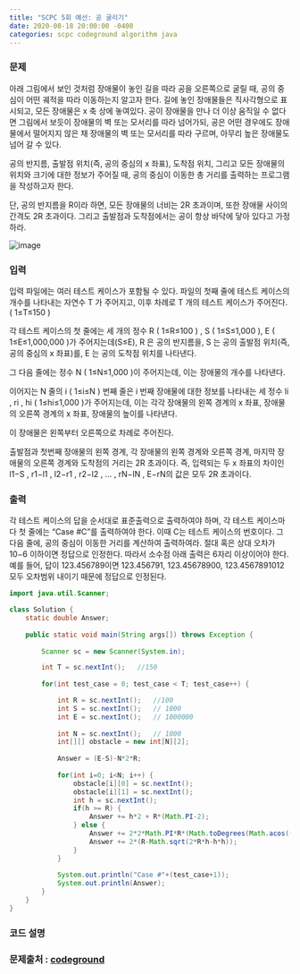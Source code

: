 ```yaml
---
title: "SCPC 5회 예선: 공 굴리기"
date: 2020-08-18 20:00:00 -0400
categories: scpc codeground algorithm java
---
```


### 문제
아래 그림에서 보인 것처럼 장애물이 놓인 길을 따라 공을 오른쪽으로 굴릴 때, 공의 중심이 어떤 궤적을 따라 이동하는지 알고자 한다.
길에 놓인 장애물들은 직사각형으로 표시되고, 모든 장애물은 x 축 상에 놓여있다.
공이 장애물을 만나 더 이상 움직일 수 없다면 그림에서 보듯이 장애물의 벽 또는 모서리를 따라 넘어가되, 공은 어떤 경우에도 장애물에서 떨어지지 않은 채 장애물의 벽 또는 모서리를 따라 구르며, 아무리 높은 장애물도 넘어 갈 수 있다. 

공의 반지름, 출발점 위치(즉, 공의 중심의 x 좌표), 도착점 위치, 그리고 모든 장애물의 위치와 크기에 대한 정보가 주어질 때, 공의 중심이 이동한 총 거리를 출력하는 프로그램을 작성하고자 한다. 

단, 공의 반지름을 R이라 하면, 모든 장애물의 너비는 2R 초과이며, 또한 장애물 사이의 간격도 2R 초과이다. 그리고 출발점과 도착점에서는 공이 항상 바닥에 닿아 있다고 가정하라.

![image][logo]

[logo]: https://cdn.codeground.org/resources/6c1f923869/AWtzxBOKABAAUCaq.png "image"


### 입력
입력 파일에는 여러 테스트 케이스가 포함될 수 있다.
파일의 첫째 줄에 테스트 케이스의 개수를 나타내는 자연수 T 가 주어지고,
이후 차례로  T 개의 테스트 케이스가 주어진다. ( 1≤T≤150 ) 

각 테스트 케이스의 첫 줄에는 세 개의 정수 R ( 1≤R≤100 ) , S ( 1≤S≤1,000 ), E ( 1≤E≤1,000,000 )가 주어지는데(S≤E), 
R 은 공의 반지름을, S 는 공의 출발점 위치(즉, 공의 중심의 x 좌표)를, E 는 공의 도착점 위치를 나타낸다.

그 다음 줄에는 정수 N ( 1≤N≤1,000 )이 주어지는데, 이는 장애물의 개수를 나타낸다.

이어지는 N 줄의 i ( 1≤i≤N ) 번째 줄은 i 번째 장애물에 대한 정보를 나타내는 세 정수 li , ri , hi ( 1≤hi≤1,000 )가 주어지는데,
이는 각각 장애물의 왼쪽 경계의 x 좌표, 장애물의 오른쪽 경계의 x 좌표, 장애물의 높이를 나타낸다.

이 장애물은 왼쪽부터 오른쪽으로 차례로 주어진다.

출발점과 첫번째 장애물의 왼쪽 경계, 각 장애물의 왼쪽 경계와 오른쪽 경계, 마지막 장애물의 오른쪽 경계와 도착점의 거리는 2R 초과이다.
즉, 입력되는 두 x 좌표의 차이인 l1−S , r1−l1 , l2−r1 , r2−l2 , … , rN−lN , E−rN의 값은 모두 2R 초과이다.

### 출력
각 테스트 케이스의 답을 순서대로 표준출력으로 출력하여야 하며,
각 테스트 케이스마다 첫 줄에는 “Case #C”를 출력하여야 한다. 이때 C는 테스트 케이스의 번호이다.
그 다음 줄에, 공의 중심이 이동한 거리를 계산하여 출력하여라.
절대 혹은 상대 오차가 10−6 이하이면 정답으로 인정한다.
따라서 소수점 아래 출력은 6자리 이상이어야 한다.
예를 들어, 답이 123.456789이면 123.456791, 123.45678900, 123.4567891012 모두 오차범위 내이기 때문에 정답으로 인정된다.

```java
import java.util.Scanner;

class Solution {
	static double Answer;
	
	public static void main(String args[]) throws Exception	{
		
		Scanner sc = new Scanner(System.in);

		int T = sc.nextInt();	//150
		
		for(int test_case = 0; test_case < T; test_case++) {

			int R = sc.nextInt();	//100
			int S = sc.nextInt();	// 1000
			int E = sc.nextInt();	// 1000000
			
			int N = sc.nextInt();	// 1000
			int[][] obstacle = new int[N][2];
			
			Answer = (E-S)-N*2*R;
			
			for(int i=0; i<N; i++) {
				obstacle[i][0] = sc.nextInt();
				obstacle[i][1] = sc.nextInt();
				int h = sc.nextInt();
				if(h >= R) {
					Answer += h*2 + R*(Math.PI-2);
				} else {
					Answer += 2*2*Math.PI*R*(Math.toDegrees(Math.acos((double)(R-h)/R))/360);
					Answer += 2*(R-Math.sqrt(2*R*h-h*h));
				}
			}
			
			System.out.println("Case #"+(test_case+1));
			System.out.println(Answer);
		}
	}
}
```

### 코드 설명


### 문제출처 : [codeground]

[codeground]: https://www.codeground.org
